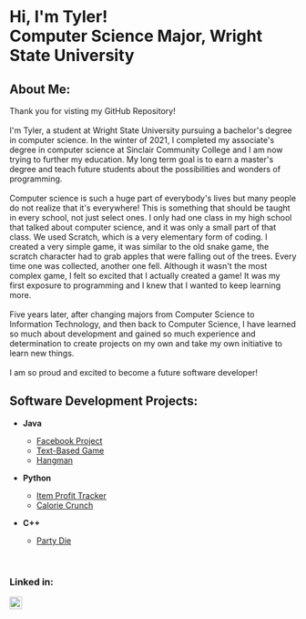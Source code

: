 <h1>Hi, I'm Tyler! <br/>Computer Science Major, Wright State University</h1>

<h2>About Me:</h2>
Thank you for visting my GitHub Repository! 
<br/>
<br/>
I'm Tyler, a student at Wright State University pursuing a bachelor's degree in computer science. In the winter of 2021, I completed my associate's degree in computer science at Sinclair Community College and I am now trying to further my education. My long term goal is to earn a master's degree and teach future students about the possibilities and wonders of programming.  
<br/>
<br/>
Computer science is such a huge part of everybody's lives but many people do not realize that it's everywhere! This is something that should be taught in every school, not just select ones. I only had one class in my high school that talked about computer science, and it was only a small part of that class. We used Scratch, which is a very elementary form of coding. I created a very simple game, it was similar to the old snake game, the scratch character had to grab apples that were falling out of the trees. Every time one was collected, another one fell. Although it wasn't the most complex game, I felt so excited that I actually created a game! It was my first exposure to programming and I knew that I wanted to keep learning more.
<br/>
<br/>
Five years later, after changing majors from Computer Science to Information Technology, and then back to Computer Science, I have learned so much about development and gained so much experience and determination to create projects on my own and take my own initiative to learn new things. 
<br/>
<br/>
I am so proud and excited to become a future software developer!

<h2>Software Development Projects:</h2>

- <b>Java</b>
  - [Facebook Project](https://github.com/tylerireland/Facebook-Project)
  - [Text-Based Game](https://github.com/tylerireland/Text-Based-Game)
  - [Hangman](https://github.com/tylerireland/Hangman)
  
- <b>Python</b>
  - [Item Profit Tracker](https://github.com/tylerireland/Item-Profit-Tracker)
  - [Calorie Crunch](https://github.com/tylerireland/Calorie-Crunch)

- <b>C++</b>
  - [Party Die](https://github.com/tylerireland/Party-Die)

<br/>
<h3> Linked in:</h3>

[<img align="left" alt="JoshMadakor | LinkedIn" width="22px" src="https://cdn.jsdelivr.net/npm/simple-icons@v3/icons/linkedin.svg" />][linkedin]

[linkedin]: https://www.linkedin.com/in/tyler-ireland-99a597234/

<!--
**joshmadakor1/joshmadakor1** is a ✨ _special_ ✨ repository because its `README.md` (this file) appears on your GitHub profile.

Here are some ideas to get you started:

- 🔭 I’m currently working on ...
- 🌱 I’m currently learning ...
- 👯 I’m looking to collaborate on ...
- 🤔 I’m looking for help with ...
- 💬 Ask me about ...
- 📫 How to reach me: ...
- 😄 Pronouns: ...
- ⚡ Fun fact: ...
-->
